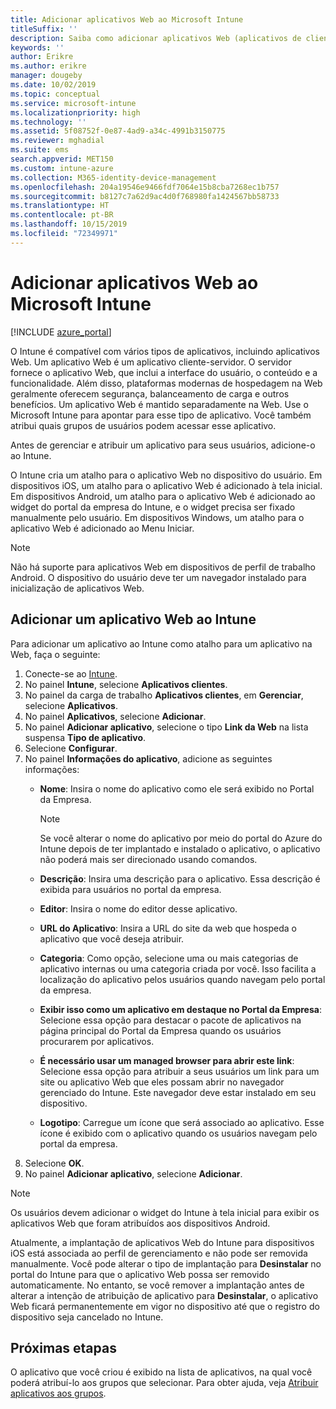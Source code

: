 ```yaml
---
title: Adicionar aplicativos Web ao Microsoft Intune
titleSuffix: ''
description: Saiba como adicionar aplicativos Web (aplicativos de cliente-servidor) ao Microsoft Intune.
keywords: ''
author: Erikre
ms.author: erikre
manager: dougeby
ms.date: 10/02/2019
ms.topic: conceptual
ms.service: microsoft-intune
ms.localizationpriority: high
ms.technology: ''
ms.assetid: 5f08752f-0e87-4ad9-a34c-4991b3150775
ms.reviewer: mghadial
ms.suite: ems
search.appverid: MET150
ms.custom: intune-azure
ms.collection: M365-identity-device-management
ms.openlocfilehash: 204a19546e9466fdf7064e15b8cba7268ec1b757
ms.sourcegitcommit: b8127c7a62d9ac4d0f768980fa1424567bb58733
ms.translationtype: HT
ms.contentlocale: pt-BR
ms.lasthandoff: 10/15/2019
ms.locfileid: "72349971"
---
```

# <a name="add-web-apps-to-microsoft-intune"></a>Adicionar aplicativos Web ao Microsoft Intune

[!INCLUDE [azure_portal](../includes/azure_portal.md)]

O Intune é compatível com vários tipos de aplicativos, incluindo aplicativos Web. Um aplicativo Web é um aplicativo cliente-servidor. O servidor fornece o aplicativo Web, que inclui a interface do usuário, o conteúdo e a funcionalidade. Além disso, plataformas modernas de hospedagem na Web geralmente oferecem segurança, balanceamento de carga e outros benefícios. Um aplicativo Web é mantido separadamente na Web. Use o Microsoft Intune para apontar para esse tipo de aplicativo. Você também atribui quais grupos de usuários podem acessar esse aplicativo. 

Antes de gerenciar e atribuir um aplicativo para seus usuários, adicione-o ao Intune. 

O Intune cria um atalho para o aplicativo Web no dispositivo do usuário. Em dispositivos iOS, um atalho para o aplicativo Web é adicionado à tela inicial. Em dispositivos Android, um atalho para o aplicativo Web é adicionado ao widget do portal da empresa do Intune, e o widget precisa ser fixado manualmente pelo usuário. Em dispositivos Windows, um atalho para o aplicativo Web é adicionado ao Menu Iniciar.

> [!Note]
> Não há suporte para aplicativos Web em dispositivos de perfil de trabalho Android. O dispositivo do usuário deve ter um navegador instalado para inicialização de aplicativos Web.

## <a name="add-a-web-app-to-intune"></a>Adicionar um aplicativo Web ao Intune
Para adicionar um aplicativo ao Intune como atalho para um aplicativo na Web, faça o seguinte:

1. Conecte-se ao [Intune](https://go.microsoft.com/fwlink/?linkid=2090973).
3. No painel **Intune**, selecione **Aplicativos clientes**.
4. No painel da carga de trabalho **Aplicativos clientes**, em **Gerenciar**, selecione **Aplicativos**.
5. No painel **Aplicativos**, selecione **Adicionar**.
6. No painel **Adicionar aplicativo**, selecione o tipo **Link da Web** na lista suspensa **Tipo de aplicativo**.
7. Selecione **Configurar**.
8. No painel **Informações do aplicativo**, adicione as seguintes informações:
    - **Nome**:  Insira o nome do aplicativo como ele será exibido no Portal da Empresa. 

        > [!NOTE]
        > Se você alterar o nome do aplicativo por meio do portal do Azure do Intune depois de ter implantado e instalado o aplicativo, o aplicativo não poderá mais ser direcionado usando comandos.

    - **Descrição**: Insira uma descrição para o aplicativo. Essa descrição é exibida para usuários no portal da empresa.
    - **Editor**: Insira o nome do editor desse aplicativo.
    - **URL do Aplicativo**: Insira a URL do site da web que hospeda o aplicativo que você deseja atribuir.
    - **Categoria**: Como opção, selecione uma ou mais categorias de aplicativo internas ou uma categoria criada por você. Isso facilita a localização do aplicativo pelos usuários quando navegam pelo portal da empresa.
    - **Exibir isso como um aplicativo em destaque no Portal da Empresa**: Selecione essa opção para destacar o pacote de aplicativos na página principal do Portal da Empresa quando os usuários procurarem por aplicativos.
    - **É necessário usar um managed browser para abrir este link**: Selecione essa opção para atribuir a seus usuários um link para um site ou aplicativo Web que eles possam abrir no navegador gerenciado do Intune. Este navegador deve estar instalado em seu dispositivo.
    - **Logotipo**: Carregue um ícone que será associado ao aplicativo. Esse ícone é exibido com o aplicativo quando os usuários navegam pelo portal da empresa.
9. Selecione **OK**.
10. No painel **Adicionar aplicativo**, selecione **Adicionar**.

> [!Note]
> Os usuários devem adicionar o widget do Intune à tela inicial para exibir os aplicativos Web que foram atribuídos aos dispositivos Android.
>
> Atualmente, a implantação de aplicativos Web do Intune para dispositivos iOS está associada ao perfil de gerenciamento e não pode ser removida manualmente. Você pode alterar o tipo de implantação para **Desinstalar** no portal do Intune para que o aplicativo Web possa ser removido automaticamente. No entanto, se você remover a implantação antes de alterar a intenção de atribuição de aplicativo para **Desinstalar**, o aplicativo Web ficará permanentemente em vigor no dispositivo até que o registro do dispositivo seja cancelado no Intune.

## <a name="next-steps"></a>Próximas etapas

O aplicativo que você criou é exibido na lista de aplicativos, na qual você poderá atribuí-lo aos grupos que selecionar. Para obter ajuda, veja [Atribuir aplicativos aos grupos](apps-deploy.md). 
